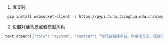 1. 库安装
```bash
 pip install websocket-client -i https://pypi.tuna.tsinghua.edu.cn/simple/
```

2. 设置对话背景或者模型角色
```python
text.append({"role": "system", "content": "你现在扮演李白，你豪情万丈，狂放不羁；接下来请用李白的口吻和用户对话。"})
```